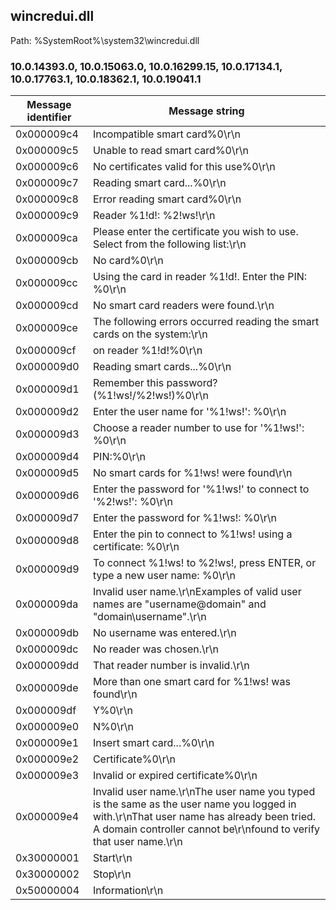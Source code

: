 ## wincredui.dll

Path: %SystemRoot%\system32\wincredui.dll

### 10.0.14393.0, 10.0.15063.0, 10.0.16299.15, 10.0.17134.1, 10.0.17763.1, 10.0.18362.1, 10.0.19041.1

Message identifier | Message string
--- | ---
0x000009c4 | Incompatible smart card%0\r\n
0x000009c5 | Unable to read smart card%0\r\n
0x000009c6 | No certificates valid for this use%0\r\n
0x000009c7 | Reading smart card...%0\r\n
0x000009c8 | Error reading smart card%0\r\n
0x000009c9 | Reader %1!d!: %2!ws!\r\n
0x000009ca | Please enter the certificate you wish to use.  Select from the following list:\r\n
0x000009cb | No card%0\r\n
0x000009cc | Using the card in reader %1!d!.  Enter the PIN: %0\r\n
0x000009cd | No smart card readers were found.\r\n
0x000009ce | The following errors occurred reading the smart cards on the system:\r\n
0x000009cf |  on reader %1!d!%0\r\n
0x000009d0 | Reading smart cards...%0\r\n
0x000009d1 | Remember this password? (%1!ws!/%2!ws!)%0\r\n
0x000009d2 | Enter the user name for '%1!ws!': %0\r\n
0x000009d3 | Choose a reader number to use for '%1!ws!': %0\r\n
0x000009d4 | PIN:%0\r\n
0x000009d5 | No smart cards for %1!ws! were found\r\n
0x000009d6 | Enter the password for '%1!ws!' to connect to '%2!ws!': %0\r\n
0x000009d7 | Enter the password for %1!ws!: %0\r\n
0x000009d8 | Enter the pin to connect to %1!ws! using a certificate: %0\r\n
0x000009d9 | To connect %1!ws! to %2!ws!, press ENTER, or type a new user name: %0\r\n
0x000009da | Invalid user name.\r\nExamples of valid user names are "username@domain" and "domain\username".\r\n
0x000009db | No username was entered.\r\n
0x000009dc | No reader was chosen.\r\n
0x000009dd | That reader number is invalid.\r\n
0x000009de | More than one smart card for %1!ws! was found\r\n
0x000009df | Y%0\r\n
0x000009e0 | N%0\r\n
0x000009e1 | Insert smart card...%0\r\n
0x000009e2 | Certificate%0\r\n
0x000009e3 | Invalid or expired certificate%0\r\n
0x000009e4 | Invalid user name.\r\nThe user name you typed is the same as the user name you logged in with.\r\nThat user name has already been tried.  A domain controller cannot be\r\nfound to verify that user name.\r\n
0x30000001 | Start\r\n
0x30000002 | Stop\r\n
0x50000004 | Information\r\n
